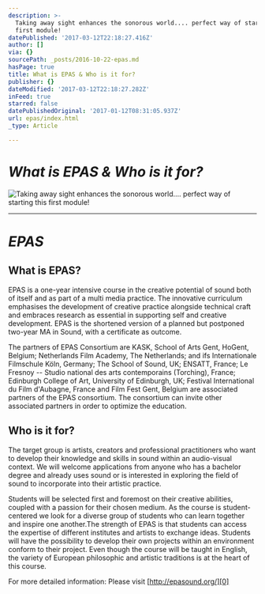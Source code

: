 ```yaml
---
description: >-
  Taking away sight enhances the sonorous world.... perfect way of starting this
  first module! 
datePublished: '2017-03-12T22:18:27.416Z'
author: []
via: {}
sourcePath: _posts/2016-10-22-epas.md
hasPage: true
title: What is EPAS & Who is it for?
publisher: {}
dateModified: '2017-03-12T22:18:27.282Z'
inFeed: true
starred: false
datePublishedOriginal: '2017-01-12T08:31:05.937Z'
url: epas/index.html
_type: Article

---
```

# _**What is EPAS & Who is it for?**_
![Taking away sight enhances the sonorous world.... perfect way of starting this first module! ](https://the-grid-user-content.s3-us-west-2.amazonaws.com/ff638e15-d348-4787-af6a-4b7c52e040f8.jpg)

---

# _**EPAS**_

## **What is EPAS?**

EPAS is a one-year intensive course in the creative potential of sound both of itself and as part of a multi media practice. The innovative curriculum emphasises the development of creative practice alongside technical craft and embraces research as essential in supporting self and creative development. EPAS is the shortened version of a planned but postponed two-year MA in Sound, with a certificate as outcome.

The partners of EPAS Consortium are KASK, School of Arts Gent, HoGent, Belgium; Netherlands Film Academy, The Netherlands; and ifs Internationale Filmschule Köln, Germany; The School of Sound, UK; ENSATT, France; Le Fresnoy -- Studio national des arts contemporains (Torching), France; Edinburgh College of Art, University of Edinburgh, UK; Festival International du Film d'Aubagne, France and Film Fest Gent, Belgium are associated partners of the EPAS consortium. The consortium can invite other associated partners in order to optimize the education.

## **Who is it for?**

The target group is artists, creators and professional practitioners who want to develop their knowledge and skills in sound within an audio-visual context. We will welcome applications from anyone who has a bachelor degree and already uses sound or is interested in exploring the field of sound to incorporate into their artistic practice.

Students will be selected first and foremost on their creative abilities, coupled with a passion for their chosen medium. As the course is student-centered we look for a diverse group of students who can learn together and inspire one another.The strength of EPAS is that students can access the expertise of different institutes and artists to exchange ideas. Students will have the possibility to develop their own projects within an environment conform to their project. Even though the course will be taught in English, the variety of European philosophic and artistic traditions is at the heart of this course.

For more detailed information: Please visit [http://epasound.org/][0]

[0]: http://epasound.org/ "EPAS website"